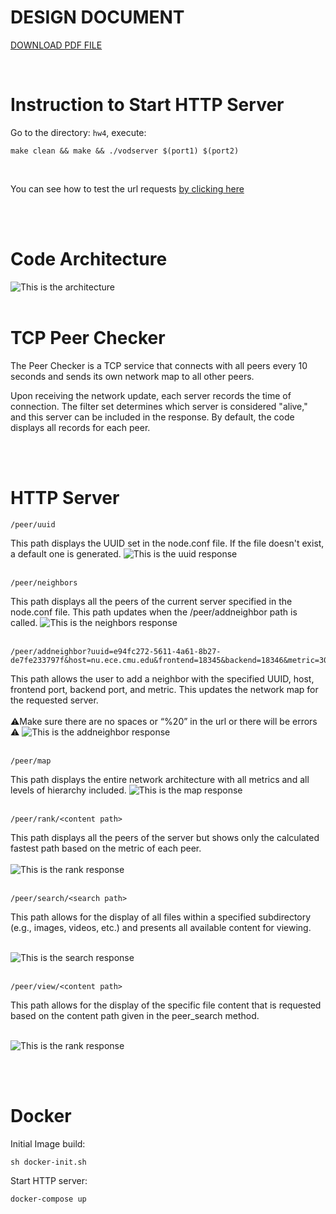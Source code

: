 # DESIGN DOCUMENT #

[DOWNLOAD PDF FILE](design/design.pdf)

<br/>





# Instruction to Start HTTP Server #

Go to the directory: `hw4`, execute:

```
make clean && make && ./vodserver $(port1) $(port2)
```
<br />

You can see how to test the url requests [by clicking here](#http-server)

<br /><br />

# Code Architecture #
![This is the architecture](design/Architecture2_2.png)
<br/><br/>
# TCP Peer Checker #

The Peer Checker is a TCP service that connects with all peers every 10 seconds and sends its own network map to all other peers.

Upon receiving the network update, each server records the time of connection. The filter set determines which server is considered "alive," and this server can be included in the response. By default, the code displays all records for each peer.

<br/><br/>

<a id="http-server"></a>
# HTTP Server # 
```
/peer/uuid
```
This path displays the UUID set in the node.conf file. If the file doesn't exist, a default one is generated.
![This is the uuid response](design/uuid.png)
<br/><br/>
```
/peer/neighbors
```
This path displays all the peers of the current server specified in the node.conf file. This path updates when the /peer/addneighbor path is called.
![This is the neighbors response](design/neighbors.png)
<br/><br/>


```
/peer/addneighbor?uuid=e94fc272-5611-4a61-8b27-de7fe233797f&host=nu.ece.cmu.edu&frontend=18345&backend=18346&metric=30
```
This path allows the user to add a neighbor with the specified UUID, host, frontend port, backend port, and metric. This updates the network map for the requested server.
<br/><br/>
⚠️Make sure there are no spaces or “%20” in the url or there will be errors ⚠️
![This is the addneighbor response](design/addneighbor.png)
<br/><br/>


```
/peer/map
```
This path displays the entire network architecture with all metrics and all levels of hierarchy included.
![This is the map response](design/map.png)
<br/><br/>
```
/peer/rank/<content path>
```
This path displays all the peers of the server but shows only the calculated fastest path based on the metric of each peer.
<br/>
<br/>
![This is the rank response](design/rank.png)
<br/><br/>

```
/peer/search/<search path>
```
This path allows for the display of all files within a specified subdirectory (e.g., images, videos, etc.) and presents all available content for viewing.
<br/>
<br/>

![This is the search response](design/search.png)
<br/><br/>

```
/peer/view/<content path>
```
This path allows for the display of the specific file  content that is requested based on the content path given in the peer_search method.
<br/>
<br/>

![This is the rank response](design/view.png)
<br/><br/>

<br />


# Docker #


Initial Image build:
```
sh docker-init.sh
```

Start HTTP server:
```
docker-compose up
```



<br />



